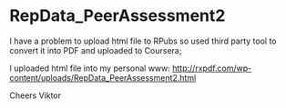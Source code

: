 # RepData_PeerAssessment2

I have a problem to upload html file to RPubs so used third party tool to convert it into PDF and uploaded to Coursera;

I uploaded html file into my personal www:
http://rxpdf.com/wp-content/uploads/RepData_PeerAssessment2.html


Cheers
Viktor